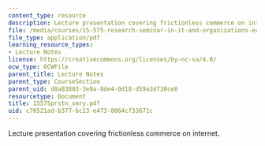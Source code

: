 ```yaml
---
content_type: resource
description: Lecture presentation covering frictionless commerce on internet.
file: /media/courses/15-575-research-seminar-in-it-and-organizations-economic-perspectives-spring-2004/c76521adb377bc13e4738064cf33671c_15575prstn_smry.pdf
file_type: application/pdf
learning_resource_types:
- Lecture Notes
license: https://creativecommons.org/licenses/by-nc-sa/4.0/
ocw_type: OCWFile
parent_title: Lecture Notes
parent_type: CourseSection
parent_uid: d8a83803-3e8a-8de4-0d18-d59a3d730ce8
resourcetype: Document
title: 15575prstn_smry.pdf
uid: c76521ad-b377-bc13-e473-8064cf33671c
---
```

Lecture presentation covering frictionless commerce on internet.